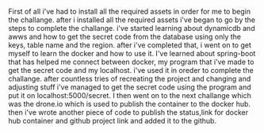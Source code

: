 
First of all i've had to install all the required assets in order for me to begin the challange. after i installed all the required assets i've began to go by the steps to complete the challange. i've started learning about dynamicdb and awws and how to get the secret code from the database using only the keys, table name and the region. after i've completed that, i went on to get myself to learn the docker and how to use it. I've learned about spring-boot that has helped me connect between docker, my program that i've made to get the secret code and my localhost. i've used it in oreder to complete the challange. after countless tries of recreating the project and changing and adjusting stuff i've managed to get the secret code using the program and put it on localhost:5000/secret. I then went on to the next challange which was the drone.io which is used to publish the container to the docker hub. then i've wrote another piece of code to publish the status,link for docker hub container and github project link and added it to the github. 
